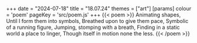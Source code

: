 +++
date = "2024-07-18"
title = "18.07.24"
themes = ["art"]
[params]
  colour = 'poem'
  pageKey = 'src/poem.js'
+++
{{< poem >}}
Animating shapes,
Until I form them into symbols,
Breathed upon to give them pace,
Symbolic of a running figure,
Jumping, stomping with a breath,
Finding in a static world a place to linger,
Though itself in motion none the less.
{{< /poem >}}